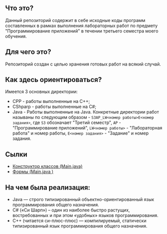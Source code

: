 ## Что это?
Данный репозиторий содержит в себе исходные коды программ составленных в рамках выполнения лабораторных работ по предмету "Программирование приложений" в течении третьего семестра моего обучения.
## Для чего это?
Репозиторий создан с целью хранения готовых работ на всякий случай.
## Как здесь ориентироваться?
Имеется 3 основных директории:
- CPP - работы выполненные на C++;
- CShparp - работы выполненные на C#;
- Java - Работы выполненные на Java.
Конкретные директории работ называны по следующим образом - `S3AP_LW<номер работы>E<номер задания>`, где `S3` обозначает "Третий семестр", `AP` - "Программирование приложений", `LW<номер работы>` - "Лабораторная работа" и номер работы, `E<номер задания>` - "Задание" и номер задания.

## Сылки
- [Конструктор классов (Main.java)](Java/S3AP_LW2E1/src/Main.java)
- [Формы (Main.java )](Java/S3AP_LW2E1/src/MainForm.java)

## На чем была реализация:
- Java — строго типизированный объектно-ориентированный язык программирования общего назначения.
- С# («Си Шарп») – один из наиболее быстро растущих, востребованных и при этом «удобных» языков программирования.
- C++ (читается си-плюс-плюс) — компилируемый, статически типизированный язык программирования общего назначения.
